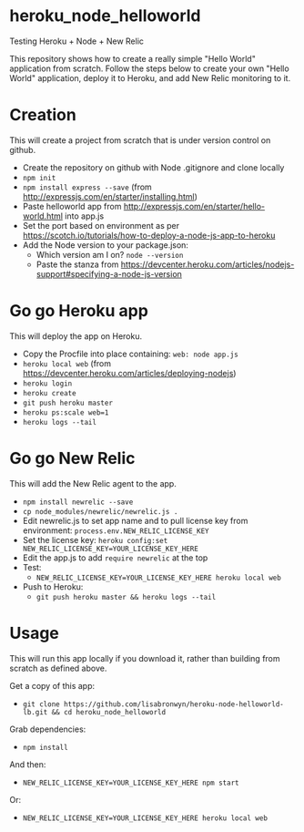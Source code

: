# heroku_node_helloworld

Testing Heroku + Node + New Relic

This repository shows how to create a really simple "Hello World" application from scratch. Follow the steps below to create your own "Hello World" application, deploy it to Heroku, and add New Relic monitoring to it.

# Creation

This will create a project from scratch that is under version control on github.

* Create the repository on github with Node .gitignore and clone locally
* `npm init`
* `npm install express --save` (from http://expressjs.com/en/starter/installing.html)
* Paste helloworld app from http://expressjs.com/en/starter/hello-world.html into app.js
* Set the port based on environment as per https://scotch.io/tutorials/how-to-deploy-a-node-js-app-to-heroku
* Add the Node version to your package.json:
    * Which version am I on? `node --version`
    * Paste the stanza from https://devcenter.heroku.com/articles/nodejs-support#specifying-a-node-js-version

# Go go Heroku app

This will deploy the app on Heroku.

* Copy the Procfile into place containing: `web: node app.js`
* `heroku local web` (from https://devcenter.heroku.com/articles/deploying-nodejs)
* `heroku login`
* `heroku create`
* `git push heroku master`
* `heroku ps:scale web=1`
* `heroku logs --tail`

# Go go New Relic

This will add the New Relic agent to the app.

* `npm install newrelic --save`
* `cp node_modules/newrelic/newrelic.js .`
* Edit newrelic.js to set app name and to pull license key from environment: `process.env.NEW_RELIC_LICENSE_KEY`
* Set the license key: `heroku config:set NEW_RELIC_LICENSE_KEY=YOUR_LICENSE_KEY_HERE`
* Edit the app.js to add `require newrelic` at the top
* Test:
    * `NEW_RELIC_LICENSE_KEY=YOUR_LICENSE_KEY_HERE heroku local web`
* Push to Heroku:
    * `git push heroku master && heroku logs --tail`

# Usage

This will run this app locally if you download it, rather than building from scratch as defined above.

Get a copy of this app:

* `git clone https://github.com/lisabronwyn/heroku-node-helloworld-lb.git && cd heroku_node_helloworld`

Grab dependencies:

* `npm install`

And then:

* `NEW_RELIC_LICENSE_KEY=YOUR_LICENSE_KEY_HERE npm start`

Or:

* `NEW_RELIC_LICENSE_KEY=YOUR_LICENSE_KEY_HERE heroku local web`
